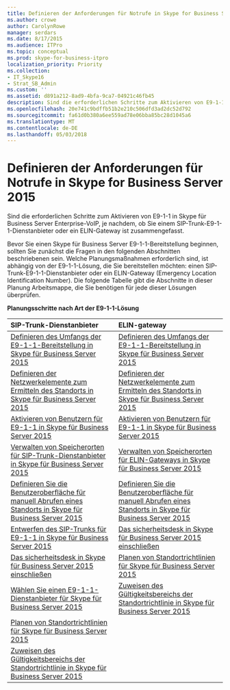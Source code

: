 ```yaml
---
title: Definieren der Anforderungen für Notrufe in Skype for Business Server 2015
ms.author: crowe
author: CarolynRowe
manager: serdars
ms.date: 8/17/2015
ms.audience: ITPro
ms.topic: conceptual
ms.prod: skype-for-business-itpro
localization_priority: Priority
ms.collection:
- IT_Skype16
- Strat_SB_Admin
ms.custom: ''
ms.assetid: d891a212-8ad9-4bfa-9ca7-04921c46fb45
description: Sind die erforderlichen Schritte zum Aktivieren von E9-1-1 in Skype für Business Server Enterprise-VoIP, je nachdem, ob Sie einem SIP-Trunk-E9-1-1-Dienstanbieter oder ein ELIN-Gateway ist zusammengefasst.
ms.openlocfilehash: 20e741c9bdffb51b2e210c506dfd3ad2dc52d792
ms.sourcegitcommit: fa61d0b380a6ee559ad78e06bba85bc28d1045a6
ms.translationtype: MT
ms.contentlocale: de-DE
ms.lasthandoff: 05/03/2018
---
```

# <a name="define-your-requirements-for-emergency-calls-in-skype-for-business-server-2015"></a>Definieren der Anforderungen für Notrufe in Skype for Business Server 2015
 
Sind die erforderlichen Schritte zum Aktivieren von E9-1-1 in Skype für Business Server Enterprise-VoIP, je nachdem, ob Sie einem SIP-Trunk-E9-1-1-Dienstanbieter oder ein ELIN-Gateway ist zusammengefasst.
  
Bevor Sie einen Skype für Business Server E9-1-1-Bereitstellung beginnen, sollten Sie zunächst die Fragen in den folgenden Abschnitten beschriebenen sein. Welche Planungsmaßnahmen erforderlich sind, ist abhängig von der E9-1-1-Lösung, die Sie bereitstellen möchten: einen SIP-Trunk-E9-1-1-Dienstanbieter oder ein ELIN-Gateway (Emergency Location Identification Number). Die folgende Tabelle gibt die Abschnitte in dieser Planung Arbeitsmappe, die Sie benötigen für jede dieser Lösungen überprüfen.
  
**Planungsschritte nach Art der E9-1-1-Lösung**

|**SIP-Trunk-Dienstanbieter**|**ELIN-gateway**|
|:-----|:-----|
|[Definieren des Umfangs der E9-1-1-Bereitstellung in Skype für Business Server 2015](scope.md) <br/> |[Definieren des Umfangs der E9-1-1-Bereitstellung in Skype für Business Server 2015](scope.md) <br/> |
|[Definieren der Netzwerkelemente zum Ermitteln des Standorts in Skype für Business Server 2015](network-location.md) <br/> |[Definieren der Netzwerkelemente zum Ermitteln des Standorts in Skype für Business Server 2015](network-location.md) <br/> |
|[Aktivieren von Benutzern für E9-1-1 in Skype für Business Server 2015](enable-users.md) <br/> |[Aktivieren von Benutzern für E9-1-1 in Skype für Business Server 2015](enable-users.md) <br/> |
|[Verwalten von Speicherorten für SIP-Trunk-Dienstanbieter in Skype für Business Server 2015](manage-locations.md) <br/> |[Verwalten von Speicherorten für ELIN-Gateways in Skype für Business Server 2015](elin-gateways.md) <br/> |
|[Definieren Sie die Benutzeroberfläche für manuell Abrufen eines Standorts in Skype für Business Server 2015](manually-acquiring-a-location.md) <br/> |[Definieren Sie die Benutzeroberfläche für manuell Abrufen eines Standorts in Skype für Business Server 2015](manually-acquiring-a-location.md) <br/> |
|[Entwerfen des SIP-Trunks für E9-1-1 in Skype für Business Server 2015](design-the-sip-trunk.md) <br/> |[Das sicherheitsdesk in Skype für Business Server 2015 einschließen](security-desk.md) <br/> |
|[Das sicherheitsdesk in Skype für Business Server 2015 einschließen](security-desk.md) <br/> |[Planen von Standortrichtlinien für Skype für Business Server 2015](location-policies.md) <br/> |
|[Wählen Sie einen E9-1-1-Dienstanbieter für Skype für Business Server 2015](choose-a-service-provider.md) <br/> |[Zuweisen des Gültigkeitsbereichs der Standortrichtlinie in Skype für Business Server 2015](location-policy-scope.md) <br/> |
|[Planen von Standortrichtlinien für Skype für Business Server 2015](location-policies.md) <br/> ||
|[Zuweisen des Gültigkeitsbereichs der Standortrichtlinie in Skype für Business Server 2015](location-policy-scope.md) <br/> ||
   


